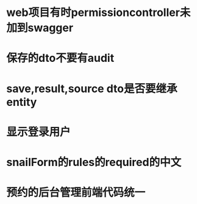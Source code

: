 # web项目有时permissioncontroller未加到swagger
# 保存的dto不要有audit
# save,result,source dto是否要继承entity
# 显示登录用户
# snailForm的rules的required的中文
# 预约的后台管理前端代码统一